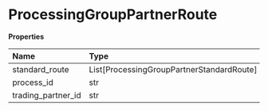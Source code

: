 # ProcessingGroupPartnerRoute

**Properties**

| Name               | Type                                      | Required | Description |
| :----------------- | :---------------------------------------- | :------- | :---------- |
| standard_route     | List[ProcessingGroupPartnerStandardRoute] | ❌       |             |
| process_id         | str                                       | ❌       |             |
| trading_partner_id | str                                       | ❌       |             |

